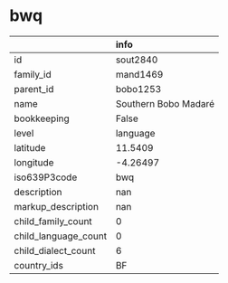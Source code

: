 # bwq
|                      | info                 |
|:---------------------|:---------------------|
| id                   | sout2840             |
| family_id            | mand1469             |
| parent_id            | bobo1253             |
| name                 | Southern Bobo Madaré |
| bookkeeping          | False                |
| level                | language             |
| latitude             | 11.5409              |
| longitude            | -4.26497             |
| iso639P3code         | bwq                  |
| description          | nan                  |
| markup_description   | nan                  |
| child_family_count   | 0                    |
| child_language_count | 0                    |
| child_dialect_count  | 6                    |
| country_ids          | BF                   |